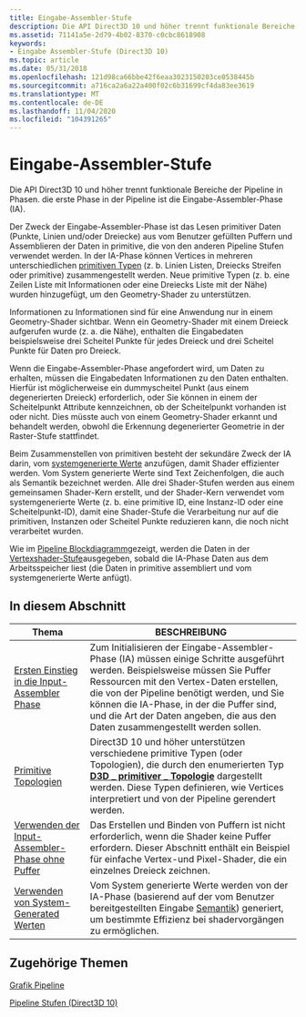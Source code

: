 ```yaml
---
title: Eingabe-Assembler-Stufe
description: Die API Direct3D 10 und höher trennt funktionale Bereiche der Pipeline in Phasen. die erste Phase in der Pipeline ist die Eingabe-Assembler-Phase (IA).
ms.assetid: 71141a5e-2d79-4b02-8370-c0cbc8618908
keywords:
- Eingabe Assembler-Stufe (Direct3D 10)
ms.topic: article
ms.date: 05/31/2018
ms.openlocfilehash: 121d98ca66bbe42f6eaa3023150203ce0538445b
ms.sourcegitcommit: a716ca2a6a22a400f02c6b31699cf4da83ee3619
ms.translationtype: MT
ms.contentlocale: de-DE
ms.lasthandoff: 11/04/2020
ms.locfileid: "104391265"
---
```

# <a name="input-assembler-stage"></a>Eingabe-Assembler-Stufe

Die API Direct3D 10 und höher trennt funktionale Bereiche der Pipeline in Phasen. die erste Phase in der Pipeline ist die Eingabe-Assembler-Phase (IA).

Der Zweck der Eingabe-Assembler-Phase ist das Lesen primitiver Daten (Punkte, Linien und/oder Dreiecke) aus vom Benutzer gefüllten Puffern und Assemblieren der Daten in primitive, die von den anderen Pipeline Stufen verwendet werden. In der IA-Phase können Vertices in mehreren unterschiedlichen [primitiven Typen](d3d10-graphics-programming-guide-primitive-topologies.md) (z. b. Linien Listen, Dreiecks Streifen oder primitive) zusammengestellt werden. Neue primitive Typen (z. b. eine Zeilen Liste mit Informationen oder eine Dreiecks Liste mit der Nähe) wurden hinzugefügt, um den Geometry-Shader zu unterstützen.

Informationen zu Informationen sind für eine Anwendung nur in einem Geometry-Shader sichtbar. Wenn ein Geometry-Shader mit einem Dreieck aufgerufen wurde (z. a. die Nähe), enthalten die Eingabedaten beispielsweise drei Scheitel Punkte für jedes Dreieck und drei Scheitel Punkte für Daten pro Dreieck.

Wenn die Eingabe-Assembler-Phase angefordert wird, um Daten zu erhalten, müssen die Eingabedaten Informationen zu den Daten enthalten. Hierfür ist möglicherweise ein dummyscheitel Punkt (aus einem degenerierten Dreieck) erforderlich, oder Sie können in einem der Scheitelpunkt Attribute kennzeichnen, ob der Scheitelpunkt vorhanden ist oder nicht. Dies müsste auch von einem Geometry-Shader erkannt und behandelt werden, obwohl die Erkennung degenerierter Geometrie in der Raster-Stufe stattfindet.

Beim Zusammenstellen von primitiven besteht der sekundäre Zweck der IA darin, vom [systemgenerierte Werte](/windows/desktop/direct3dhlsl/dx-graphics-hlsl-semantics) anzufügen, damit Shader effizienter werden. Vom System generierte Werte sind Text Zeichenfolgen, die auch als Semantik bezeichnet werden. Alle drei Shader-Stufen werden aus einem gemeinsamen Shader-Kern erstellt, und der Shader-Kern verwendet vom systemgenerierte Werte (z. b. eine primitive ID, eine Instanz-ID oder eine Scheitelpunkt-ID), damit eine Shader-Stufe die Verarbeitung nur auf die primitiven, Instanzen oder Scheitel Punkte reduzieren kann, die noch nicht verarbeitet wurden.

Wie im [Pipeline Blockdiagramm](/windows/desktop/direct3d10/d3d10-graphics-programming-guide-pipeline-stages)gezeigt, werden die Daten in der [Vertexshader-Stufe](/previous-versions//bb205146(v=vs.85))ausgegeben, sobald die IA-Phase Daten aus dem Arbeitsspeicher liest (die Daten in primitive assembliert und vom systemgenerierte Werte anfügt).


## <a name="in-this-section"></a>In diesem Abschnitt



| Thema                                                                                                                                   | BESCHREIBUNG                                                                                                                                                                                                                                                                                                                       |
|-----------------------------------------------------------------------------------------------------------------------------------------|-----------------------------------------------------------------------------------------------------------------------------------------------------------------------------------------------------------------------------------------------------------------------------------------------------------------------------------|
| [Ersten Einstieg in die Input-Assembler Phase](d3d10-graphics-programming-guide-input-assembler-stage-getting-started.md)<br/> | Zum Initialisieren der Eingabe-Assembler-Phase (IA) müssen einige Schritte ausgeführt werden. Beispielsweise müssen Sie Puffer Ressourcen mit den Vertex-Daten erstellen, die von der Pipeline benötigt werden, und Sie können die IA-Phase, in der die Puffer sind, und die Art der Daten angeben, die aus den Daten zusammengestellt werden sollen.<br/> |
| [Primitive Topologien](d3d10-graphics-programming-guide-primitive-topologies.md)<br/>                                            | Direct3D 10 und höher unterstützen verschiedene primitive Typen (oder Topologien), die durch den enumerierten Typ [**D3D \_ primitiver \_ Topologie**](/windows/desktop/api/D3DCommon/ne-d3dcommon-d3d_primitive_topology) dargestellt werden. Diese Typen definieren, wie Vertices interpretiert und von der Pipeline gerendert werden.<br/>                                                          |
| [Verwenden der Input-Assembler-Phase ohne Puffer](d3d10-graphics-programming-guide-input-assembler-stage-no-buffers.md)<br/>     | Das Erstellen und Binden von Puffern ist nicht erforderlich, wenn die Shader keine Puffer erfordern. Dieser Abschnitt enthält ein Beispiel für einfache Vertex-und Pixel-Shader, die ein einzelnes Dreieck zeichnen.<br/>                                                                                                                                  |
| [Verwenden von System-Generated Werten](d3d10-graphics-programming-guide-input-assembler-stage-using.md)<br/>                            | Vom System generierte Werte werden von der IA-Phase (basierend auf der vom Benutzer bereitgestellten Eingabe [Semantik](/windows/desktop/direct3dhlsl/dx-graphics-hlsl-semantics)) generiert, um bestimmte Effizienz bei shadervorgängen zu ermöglichen. <br/>                                                                                                                         |



 

## <a name="related-topics"></a>Zugehörige Themen

<dl> <dt>

[Grafik Pipeline](overviews-direct3d-11-graphics-pipeline.md)
</dt> <dt>

[Pipeline Stufen (Direct3D 10)](/windows/desktop/direct3d10/d3d10-graphics-programming-guide-pipeline-stages)
</dt> </dl>

 

